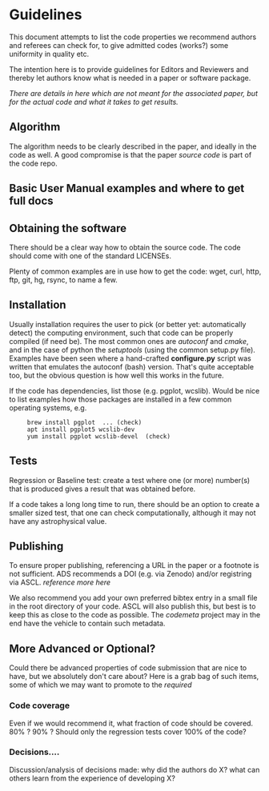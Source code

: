 # Guidelines

This document attempts to list the code properties we recommend
authors and referees can check for, to give admitted codes (works?)
some uniformity in quality etc.

The intention here is to provide guidelines for Editors and Reviewers
and thereby let authors know what is needed in a paper or software
package.


*There are details in here which are not meant for the associated paper, but
for the actual code and what it takes to get results.*


##  Algorithm 

The algorithm needs to be clearly described in the paper, and ideally
in the code as well. A good compromise is that the paper *source code*
is part of the code repo.


## Basic User Manual examples and where to get full docs



## Obtaining the software

There should be a clear way how to obtain the source code. The code should
come with one of the standard LICENSEs. 

Plenty of common examples are in use how to get the code:
wget, curl, http, ftp, git, hg, rsync, to name a few.


## Installation

Usually installation requires the user to pick (or better yet:
automatically detect) the computing environment, such that code can be
properly compiled (if need be). The most common ones are *autoconf*
and *cmake*, and in the case of python the *setuptools* (using the
common setup.py file). Examples have been seen where a hand-crafted
**configure.py** script was written that emulates the autoconf (bash)
version. That's quite acceptable too, but the obvious question is how well
this works in the future.

If the code has dependencies, list those (e.g. pgplot, wcslib). Would
be nice to list examples how those packages are installed in a few
common operating systems, e.g.

	     brew install pgplot  ... (check)
	     apt install pgplot5 wcslib-dev
	     yum install pgplot wcslib-devel  (check)

## Tests

Regression or Baseline test: create a test where one (or more)
number(s) that is produced gives a result that was obtained before. 

If a code takes a long long time to run, there should be an option to
create a smaller sized test, that one can check computationally,
although it may not have any astrophysical value.


## Publishing

To ensure proper publishing, referencing a URL in the paper or a
footnote is not sufficient. ADS recommends a DOI (e.g. via Zenodo)
and/or registring via ASCL. *reference more here*

We also recommend you add your own preferred bibtex entry in a small
file in the root directory of your code. ASCL will also publish this,
but best is to keep this as close to the code as possible. The
*codemeta* project may in the end have the vehicle to contain such
metadata.

## More Advanced or Optional?

Could there be advanced properties of code submission that are nice to
have, but we absolutely don't care about? Here is a grab bag of such
items, some of which we may want to promote to the *required*

### Code coverage

Even if we would recommend it, what fraction of code should be
covered. 80% ? 90% ? Should only the regression tests cover 100% of
the code?

### Decisions....

Discussion/analysis of decisions made: why did the authors do X? what
can others learn from the experience of developing X?

